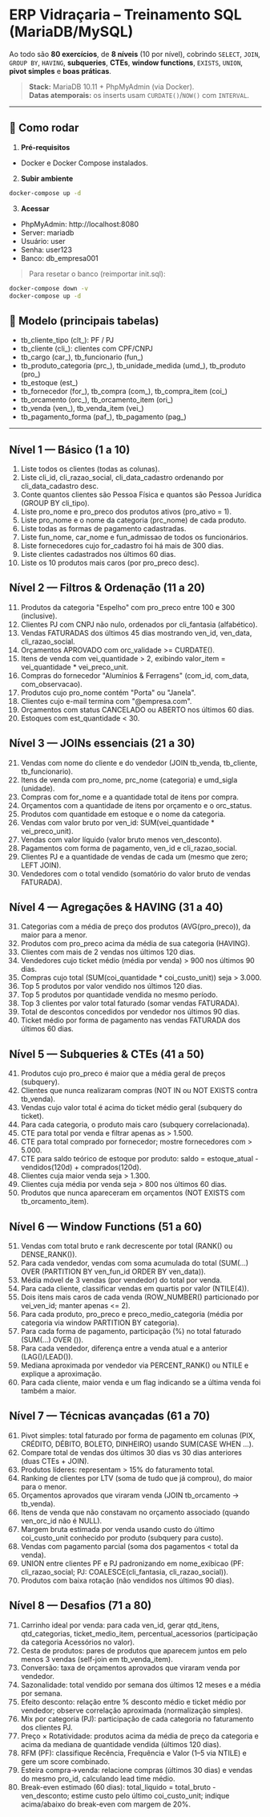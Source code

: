 # ERP Vidraçaria – Treinamento SQL (MariaDB/MySQL)
 
Ao todo são **80 exercícios**, de **8 níveis** (10 por nível), cobrindo `SELECT`, `JOIN`, `GROUP BY`, `HAVING`, **subqueries**, **CTEs**, **window functions**, `EXISTS`, `UNION`, **pivot simples** e **boas práticas**.

> **Stack:** MariaDB 10.11 + PhpMyAdmin (via Docker).  
> **Datas atemporais:** os inserts usam `CURDATE()`/`NOW()` com `INTERVAL`.

---

## 🚀 Como rodar

1) **Pré-requisitos**
- Docker e Docker Compose instalados.


2) **Subir ambiente**
```bash
docker-compose up -d
```

3) **Acessar**

- PhpMyAdmin: http://localhost:8080
- Server: mariadb
- Usuário: user
- Senha: user123
- Banco: db_empresa001

> Para resetar o banco (reimportar init.sql):
```bash
docker-compose down -v
docker-compose up -d
```

## 🧱 Modelo (principais tabelas)

- tb_cliente_tipo (clt_): PF / PJ
- tb_cliente (cli_): clientes com CPF/CNPJ
- tb_cargo (car_), tb_funcionario (fun_)
- tb_produto_categoria (prc_), tb_unidade_medida (umd_), tb_produto (pro_)
- tb_estoque (est_)
- tb_fornecedor (for_), tb_compra (com_), tb_compra_item (coi_)
- tb_orcamento (orc_), tb_orcamento_item (ori_)
- tb_venda (ven_), tb_venda_item (vei_)
- tb_pagamento_forma (paf_), tb_pagamento (pag_)

---


## Nível 1 — Básico (1 a 10)

1) Liste todos os clientes (todas as colunas).
2) Liste cli_id, cli_razao_social, cli_data_cadastro ordenando por cli_data_cadastro desc.
3) Conte quantos clientes são Pessoa Física e quantos são Pessoa Jurídica (GROUP BY cli_tipo).
4) Liste pro_nome e pro_preco dos produtos ativos (pro_ativo = 1).
5) Liste pro_nome e o nome da categoria (prc_nome) de cada produto.
6) Liste todas as formas de pagamento cadastradas.
7) Liste fun_nome, car_nome e fun_admissao de todos os funcionários.
8) Liste fornecedores cujo for_cadastro foi há mais de 300 dias.
9) Liste clientes cadastrados nos últimos 60 dias.
10) Liste os 10 produtos mais caros (por pro_preco desc).


## Nível 2 — Filtros & Ordenação (11 a 20)

11) Produtos da categoria "Espelho" com pro_preco entre 100 e 300 (inclusive).
12) Clientes PJ com CNPJ não nulo, ordenados por cli_fantasia (alfabético).
13) Vendas FATURADAS dos últimos 45 dias mostrando ven_id, ven_data, cli_razao_social.
14) Orçamentos APROVADO com orc_validade >= CURDATE().
15) Itens de venda com vei_quantidade > 2, exibindo valor_item = vei_quantidade * vei_preco_unit.
16) Compras do fornecedor "Alumínios & Ferragens" (com_id, com_data, com_observacao).
17) Produtos cujo pro_nome contém "Porta" ou "Janela".
18) Clientes cujo e-mail termina com "@empresa.com".
19) Orçamentos com status CANCELADO ou ABERTO nos últimos 60 dias.
20) Estoques com est_quantidade < 30.


## Nível 3 — JOINs essenciais (21 a 30)

21) Vendas com nome do cliente e do vendedor (JOIN tb_venda, tb_cliente, tb_funcionario).
22) Itens de venda com pro_nome, prc_nome (categoria) e umd_sigla (unidade).
23) Compras com for_nome e a quantidade total de itens por compra.
24) Orçamentos com a quantidade de itens por orçamento e o orc_status.
25) Produtos com quantidade em estoque e o nome da categoria.
26) Vendas com valor bruto por ven_id: SUM(vei_quantidade * vei_preco_unit).
27) Vendas com valor líquido (valor bruto menos ven_desconto).
28) Pagamentos com forma de pagamento, ven_id e cli_razao_social.
29) Clientes PJ e a quantidade de vendas de cada um (mesmo que zero; LEFT JOIN).
30) Vendedores com o total vendido (somatório do valor bruto de vendas FATURADA).


## Nível 4 — Agregações & HAVING (31 a 40)

31) Categorias com a média de preço dos produtos (AVG(pro_preco)), da maior para a menor.
32) Produtos com pro_preco acima da média de sua categoria (HAVING).
33) Clientes com mais de 2 vendas nos últimos 120 dias.
34) Vendedores cujo ticket médio (média por venda) > 900 nos últimos 90 dias.
35) Compras cujo total (SUM(coi_quantidade * coi_custo_unit)) seja > 3.000.
36) Top 5 produtos por valor vendido nos últimos 120 dias.
37) Top 5 produtos por quantidade vendida no mesmo período.
38) Top 3 clientes por valor total faturado (somar vendas FATURADA).
39) Total de descontos concedidos por vendedor nos últimos 90 dias.
40) Ticket médio por forma de pagamento nas vendas FATURADA dos últimos 60 dias.


## Nível 5 — Subqueries & CTEs (41 a 50)

41) Produtos cujo pro_preco é maior que a média geral de preços (subquery).
42) Clientes que nunca realizaram compras (NOT IN ou NOT EXISTS contra tb_venda).
43) Vendas cujo valor total é acima do ticket médio geral (subquery do ticket).
44) Para cada categoria, o produto mais caro (subquery correlacionada).
45) CTE para total por venda e filtrar apenas as > 1.500.
46) CTE para total comprado por fornecedor; mostre fornecedores com > 5.000.
47) CTE para saldo teórico de estoque por produto: saldo = estoque_atual - vendidos(120d) + comprados(120d).
48) Clientes cuja maior venda seja > 1.300.
49) Clientes cuja média por venda seja > 800 nos últimos 60 dias.
50) Produtos que nunca apareceram em orçamentos (NOT EXISTS com tb_orcamento_item).


## Nível 6 — Window Functions (51 a 60)

51) Vendas com total bruto e rank decrescente por total (RANK() ou DENSE_RANK()).
52) Para cada vendedor, vendas com soma acumulada do total (SUM(...) OVER (PARTITION BY ven_fun_id ORDER BY ven_data)).
53) Média móvel de 3 vendas (por vendedor) do total por venda.
54) Para cada cliente, classificar vendas em quartis por valor (NTILE(4)).
55) Dois itens mais caros de cada venda (ROW_NUMBER() particionado por vei_ven_id; manter apenas <= 2).
56) Para cada produto, pro_preco e preco_medio_categoria (média por categoria via window PARTITION BY categoria).
57) Para cada forma de pagamento, participação (%) no total faturado (SUM(...) OVER ()). 
58) Para cada vendedor, diferença entre a venda atual e a anterior (LAG()/LEAD()).
59) Mediana aproximada por vendedor via PERCENT_RANK() ou NTILE e explique a aproximação.
60) Para cada cliente, maior venda e um flag indicando se a última venda foi também a maior.


## Nível 7 — Técnicas avançadas (61 a 70)

61) Pivot simples: total faturado por forma de pagamento em colunas (PIX, CRÉDITO, DÉBITO, BOLETO, DINHEIRO) usando SUM(CASE WHEN ...).
62) Compare total de vendas dos últimos 30 dias vs 30 dias anteriores (duas CTEs + JOIN).
63) Produtos líderes: representam > 15% do faturamento total.
64) Ranking de clientes por LTV (soma de tudo que já comprou), do maior para o menor.
65) Orçamentos aprovados que viraram venda (JOIN tb_orcamento → tb_venda).
66) Itens de venda que não constavam no orçamento associado (quando ven_orc_id não é NULL).
67) Margem bruta estimada por venda usando custo do último coi_custo_unit conhecido por produto (subquery para custo).
68) Vendas com pagamento parcial (soma dos pagamentos < total da venda).
69) UNION entre clientes PF e PJ padronizando em nome_exibicao (PF: cli_razao_social; PJ: COALESCE(cli_fantasia, cli_razao_social)).
70) Produtos com baixa rotação (não vendidos nos últimos 90 dias).


## Nível 8 — Desafios (71 a 80)

71) Carrinho ideal por venda: para cada ven_id, gerar qtd_itens, qtd_categorias, ticket_medio_item, percentual_acessorios (participação da categoria Acessórios no valor).
72) Cesta de produtos: pares de produtos que aparecem juntos em pelo menos 3 vendas (self-join em tb_venda_item).
73) Conversão: taxa de orçamentos aprovados que viraram venda por vendedor.
74) Sazonalidade: total vendido por semana dos últimos 12 meses e a média por semana.
75) Efeito desconto: relação entre % desconto médio e ticket médio por vendedor; observe correlação aproximada (normalização simples).
76) Mix por categoria (PJ): participação de cada categoria no faturamento dos clientes PJ.
77) Preço × Rotatividade: produtos acima da média de preço da categoria e acima da mediana de quantidade vendida (últimos 120 dias).
78) RFM (PF): classifique Recência, Frequência e Valor (1–5 via NTILE) e gere um score combinado.
79) Esteira compra→venda: relacione compras (últimos 30 dias) e vendas do mesmo pro_id, calculando lead time médio.
80) Break-even estimado (60 dias): total_liquido = total_bruto - ven_desconto; estime custo pelo último coi_custo_unit; indique acima/abaixo do break-even com margem de 20%.